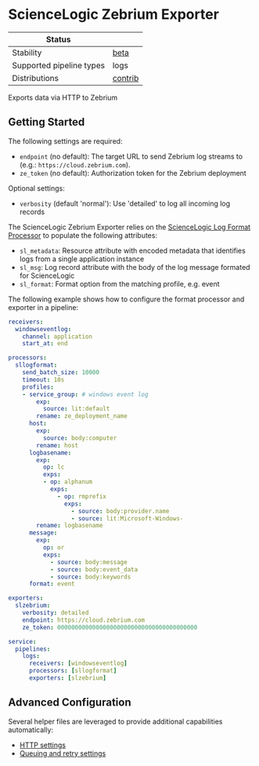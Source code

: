 # ScienceLogic Zebrium Exporter

| Status                   |           |
| ------------------------ |-----------|
| Stability                | [beta]    |
| Supported pipeline types | logs      |
| Distributions            | [contrib] |

Exports data via HTTP to Zebrium

## Getting Started

The following settings are required:

- `endpoint` (no default): The target URL to send Zebrium log streams to (e.g.: `https://cloud.zebrium.com`).
- `ze_token` (no default): Authorization token for the Zebrium deployment

Optional settings:

- `verbosity` (default 'normal'): Use 'detailed' to log all incoming log records

The ScienceLogic Zebrium Exporter relies on the [ScienceLogic Log Format Processor](https://github.com/open-telemetry/opentelemetry-collector-contrib/processor/sllogformatprocessor/README.md)
to populate the following attributes:

- `sl_metadata`: Resource attribute with encoded metadata that identifies logs from a single application instance
- `sl_msg`: Log record attribute with the body of the log message formated for ScienceLogic
- `sl_format`: Format option from the matching profile, e.g. event

The following example shows how to configure the format processor and exporter in a pipeline:

```yaml
receivers:
  windowseventlog:
    channel: application
    start_at: end

processors:
  sllogformat:
    send_batch_size: 10000
    timeout: 10s
    profiles:
    - service_group: # windows event log
        exp:
          source: lit:default
        rename: ze_deployment_name
      host:
        exp:
          source: body:computer
        rename: host
      logbasename:
        exp:
          op: lc
          exps:
          - op: alphanum
            exps:
              - op: rmprefix
                exps:
                  - source: body:provider.name
                  - source: lit:Microsoft-Windows-
        rename: logbasename
      message:
        exp:
          op: or
          exps:
            - source: body:message
            - source: body:event_data
            - source: body:keywords
      format: event

exporters:
  slzebrium:
    verbosity: detailed
    endpoint: https://cloud.zebrium.com
    ze_token: 0000000000000000000000000000000000000000

service:
  pipelines:
    logs:
      receivers: [windowseventlog]
      processors: [sllogformat]
      exporters: [slzebrium]
```

## Advanced Configuration

Several helper files are leveraged to provide additional capabilities automatically:

- [HTTP settings](https://github.com/open-telemetry/opentelemetry-collector/blob/main/config/confighttp/README.md)
- [Queuing and retry settings](https://github.com/open-telemetry/opentelemetry-collector/blob/main/exporter/exporterhelper/README.md)

[beta]:https://github.com/open-telemetry/opentelemetry-collector#beta
[contrib]:https://github.com/open-telemetry/opentelemetry-collector-releases/tree/main/distributions/otelcol-contrib
